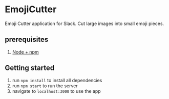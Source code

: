 # EmojiCutter
Emoji Cutter application for Slack. Cut large images into small emoji pieces.

## prerequisites

1. [Node + npm](https://nodejs.org/en/)

## Getting started

1. run `npm install` to install all dependencies
2. run `npm start` to run the server
3. navigate to `localhost:3000` to use the app
